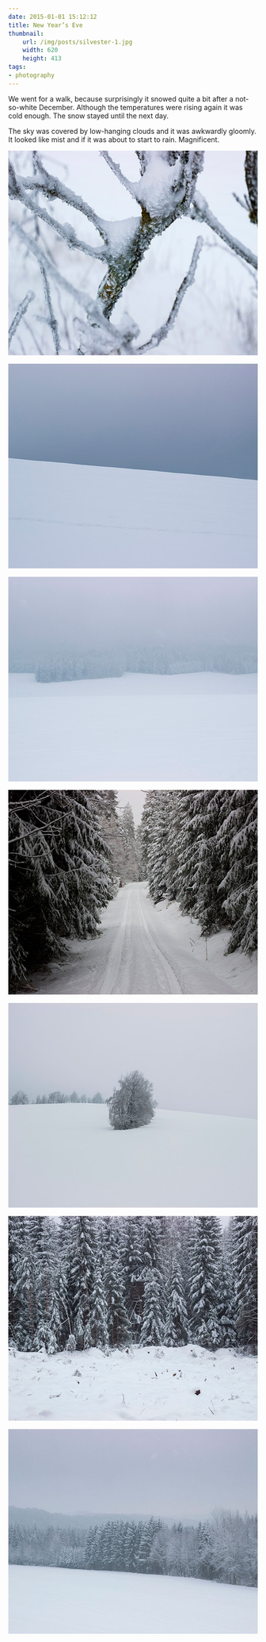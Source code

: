 ```yaml
---
date: 2015-01-01 15:12:12
title: New Year’s Eve
thumbnail:
    url: /img/posts/silvester-1.jpg
    width: 620
    height: 413
tags:
- photography
---
```

We went for a walk, because surprisingly it snowed quite a bit after a not-so-white December. Although the temperatures were rising again it was cold enough. The snow stayed until the next day.

The sky was covered by low-hanging clouds and it was awkwardly gloomly. It looked like mist and if it was about to start to rain. Magnificent.

<a href="https://www.flickr.com/photos/kleinfreund/15977614418"><img src="/img/posts/silvester-1.jpg" alt="New Year’s Eve 1" width="620" height="413"></a>

<a href="https://www.flickr.com/photos/kleinfreund/15977734180"><img src="/img/posts/silvester-2.jpg" alt="New Year’s Eve 2" width="620" height="413"></a>

<a href="https://www.flickr.com/photos/kleinfreund/15977740110"><img src="/img/posts/silvester-3.jpg" alt="New Year’s Eve 3" width="620" height="413"></a>

<a href="https://www.flickr.com/photos/kleinfreund/16139247496"><img src="/img/posts/silvester-4.jpg" alt="New Year’s Eve 4" width="620" height="413"></a>

<a href="https://www.flickr.com/photos/kleinfreund/16139248116"><img src="/img/posts/silvester-5.jpg" alt="New Year’s Eve 5" width="620" height="413"></a>

<a href="https://www.flickr.com/photos/kleinfreund/16139245566"><img src="/img/posts/silvester-6.jpg" alt="New Year’s Eve 6" width="620" height="413"></a>

<a href="https://www.flickr.com/photos/kleinfreund/16139251036"><img src="/img/posts/silvester-7.jpg" alt="New Year’s Eve 7" width="620" height="413"></a>

